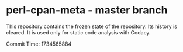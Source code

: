 # perl-cpan-meta - master branch

This repository contains the frozen state of the repository.
Its history is cleared. It is used only for static code
analysis with Codacy.

Commit Time: 1734565884